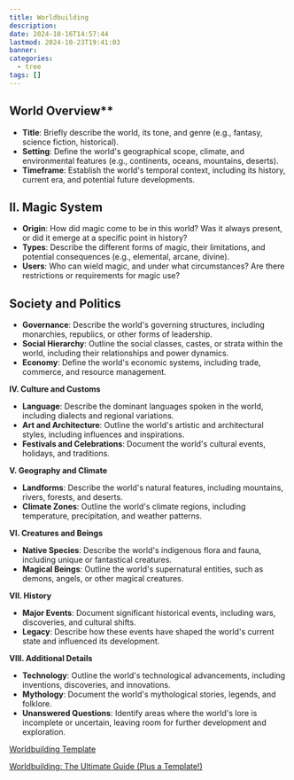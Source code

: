 ```yaml
---
title: Worldbuilding
description: 
date: 2024-10-16T14:57:44
lastmod: 2024-10-23T19:41:03
banner: 
categories:
  - tree
tags: []
---
```

## World Overview**  
  
* **Title**: Briefly describe the world, its tone, and genre (e.g., fantasy, science fiction, historical).  
* **Setting**: Define the world's geographical scope, climate, and environmental features (e.g., continents, oceans, mountains, deserts).  
* **Timeframe**: Establish the world's temporal context, including its history, current era, and potential future developments.  
  
## II. Magic System  
  
* **Origin**: How did magic come to be in this world? Was it always present, or did it emerge at a specific point in history?  
* **Types**: Describe the different forms of magic, their limitations, and potential consequences (e.g., elemental, arcane, divine).  
* **Users**: Who can wield magic, and under what circumstances? Are there restrictions or requirements for magic use?  
  
## Society and Politics  
  
* **Governance**: Describe the world's governing structures, including monarchies, republics, or other forms of leadership.  
* **Social Hierarchy**: Outline the social classes, castes, or strata within the world, including their relationships and power dynamics.  
* **Economy**: Define the world's economic systems, including trade, commerce, and resource management.  
  
**IV. Culture and Customs**  
  
* **Language**: Describe the dominant languages spoken in the world, including dialects and regional variations.  
* **Art and Architecture**: Outline the world's artistic and architectural styles, including influences and inspirations.  
* **Festivals and Celebrations**: Document the world's cultural events, holidays, and traditions.  
  
**V. Geography and Climate**  
  
* **Landforms**: Describe the world's natural features, including mountains, rivers, forests, and deserts.  
* **Climate Zones**: Outline the world's climate regions, including temperature, precipitation, and weather patterns.  
  
**VI. Creatures and Beings**  
  
* **Native Species**: Describe the world's indigenous flora and fauna, including unique or fantastical creatures.  
* **Magical Beings**: Outline the world's supernatural entities, such as demons, angels, or other magical creatures.  
  
**VII. History**  
  
* **Major Events**: Document significant historical events, including wars, discoveries, and cultural shifts.  
* **Legacy**: Describe how these events have shaped the world's current state and influenced its development.  
  
**VIII. Additional Details**  
  
* **Technology**: Outline the world's technological advancements, including inventions, discoveries, and innovations.  
* **Mythology**: Document the world's mythological stories, legends, and folklore.  
* **Unanswered Questions**: Identify areas where the world's lore is incomplete or uncertain, leaving room for further development and exploration.  
  
[Worldbuilding Template](https://kindlepreneur.com/worldbuilding-template/)  
  
[Worldbuilding: The Ultimate Guide (Plus a Template!)](https://www.scribophile.com/academy/what-is-worldbuilding)  
